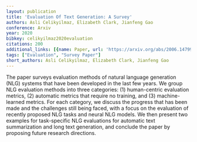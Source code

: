 ```yaml
---
layout: publication
title: 'Evaluation Of Text Generation: A Survey'
authors: Asli Celikyilmaz, Elizabeth Clark, Jianfeng Gao
conference: Arxiv
year: 2020
bibkey: celikyilmaz2020evaluation
citations: 200
additional_links: [{name: Paper, url: 'https://arxiv.org/abs/2006.14799'}]
tags: ["Evaluation", "Survey Paper"]
short_authors: Asli Celikyilmaz, Elizabeth Clark, Jianfeng Gao
---
```

The paper surveys evaluation methods of natural language generation (NLG)
systems that have been developed in the last few years. We group NLG evaluation
methods into three categories: (1) human-centric evaluation metrics, (2)
automatic metrics that require no training, and (3) machine-learned metrics.
For each category, we discuss the progress that has been made and the
challenges still being faced, with a focus on the evaluation of recently
proposed NLG tasks and neural NLG models. We then present two examples for
task-specific NLG evaluations for automatic text summarization and long text
generation, and conclude the paper by proposing future research directions.